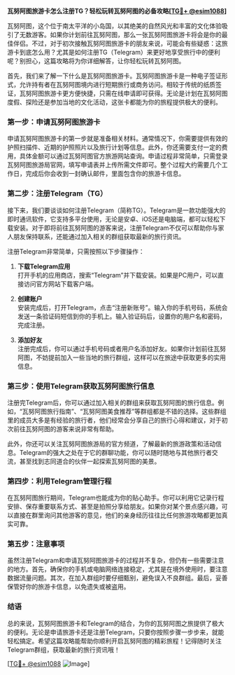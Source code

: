 **瓦努阿图旅游卡怎么注册TG？轻松玩转瓦努阿图的必备攻略[[TG💪+ @esim1088](https://t.me/s/esim1088)]**

瓦努阿图，这个位于南太平洋的小岛国，以其绝美的自然风光和丰富的文化体验吸引了无数游客。如果你计划前往瓦努阿图，那么一张瓦努阿图旅游卡将会是你的最佳伴侣。不过，对于初次接触瓦努阿图旅游卡的朋友来说，可能会有些疑惑：这旅游卡到底怎么用？尤其是如何注册TG（Telegram）来更好地享受旅行中的便利呢？别担心，这篇攻略将为你详细解答，让你轻松玩转瓦努阿图。

首先，我们来了解一下什么是瓦努阿图旅游卡。瓦努阿图旅游卡是一种电子签证形式，允许持有者在瓦努阿图境内进行短期旅行或商务访问。相较于传统的纸质签证，瓦努阿图旅游卡更方便快捷，只需在线申请即可获得。无论是计划在瓦努阿图度假、探险还是参加当地的文化活动，这张卡都能为你的旅程提供极大的便利。

### **第一步：申请瓦努阿图旅游卡**

申请瓦努阿图旅游卡的第一步就是准备相关材料。通常情况下，你需要提供有效的护照扫描件、近期的护照照片以及旅行计划等信息。此外，你还需要支付一定的费用，具体金额可以通过瓦努阿图官方旅游网站查询。申请过程非常简单，只需登录瓦努阿图旅游局官网，填写申请表并上传所需文件即可。整个过程大约需要几个工作日，完成后你会收到一封确认邮件，里面包含你的旅游卡信息。

### **第二步：注册Telegram（TG）**

接下来，我们要谈谈如何注册Telegram（简称TG）。Telegram是一款功能强大的即时通讯软件，它支持多平台使用，无论是安卓、iOS还是电脑端，都可以轻松下载安装。对于即将前往瓦努阿图的游客来说，注册Telegram不仅可以帮助你与家人朋友保持联系，还能通过加入相关的群组获取最新的旅行资讯。

注册Telegram非常简单，只需按照以下步骤操作：

1. **下载Telegram应用**  
   打开手机的应用商店，搜索“Telegram”并下载安装。如果是PC用户，可以直接访问官方网站下载客户端。

2. **创建账户**  
   安装完成后，打开Telegram，点击“注册新账号”。输入你的手机号码，系统会发送一条验证码短信到你的手机上。输入验证码后，设置你的用户名和密码，完成注册。

3. **添加好友**  
   注册完成后，你可以通过手机号码或者用户名添加好友。如果你计划前往瓦努阿图，不妨提前加入一些当地的旅行群组，这样可以在旅途中获取更多的实用信息。

### **第三步：使用Telegram获取瓦努阿图旅行信息**

注册完Telegram后，你可以通过加入相关的群组来获取瓦努阿图的旅行信息。例如，“瓦努阿图旅行指南”、“瓦努阿图美食推荐”等群组都是不错的选择。这些群组里的成员大多是有经验的旅行者，他们经常会分享自己的旅行心得和建议，对于初次前往瓦努阿图的游客来说非常有帮助。

此外，你还可以关注瓦努阿图旅游局的官方频道，了解最新的旅游政策和活动信息。Telegram的强大之处在于它的群聊功能，你可以随时随地与其他旅行者交流，甚至找到志同道合的伙伴一起探索瓦努阿图的美景。

### **第四步：利用Telegram管理行程**

在瓦努阿图旅行期间，Telegram也能成为你的贴心助手。你可以利用它记录行程安排、保存重要联系方式、甚至是拍照分享给朋友。如果你对某个景点感兴趣，可以直接在群里询问其他游客的意见，他们的亲身经历往往比任何旅游攻略都更加真实可靠。

### **第五步：注意事项**

虽然注册Telegram和申请瓦努阿图旅游卡的过程并不复杂，但仍有一些需要注意的地方。首先，确保你的手机或电脑网络连接稳定，尤其是在境外使用时，要注意数据流量问题。其次，在加入群组时要仔细甄别，避免误入不良群组。最后，妥善保管好你的旅游卡信息，以免遗失或被盗用。

### **结语**

总的来说，瓦努阿图旅游卡和Telegram的结合，为你的瓦努阿图之旅提供了极大的便利。无论是申请旅游卡还是注册Telegram，只要你按照步骤一步步来，就能轻松搞定。希望这篇攻略能帮助你顺利开启瓦努阿图的精彩旅程！记得随时关注Telegram群组，获取最新的旅行资讯哦！

[[TG💪+ @esim1088](https://t.me/s/esim1088) ![Image](https://i.postimg.cc/4NQfJmqS/Snipaste-2025-05-13-00-14-12.png)]